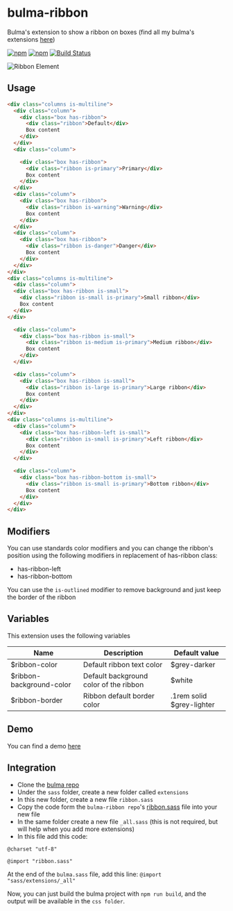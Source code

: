 # bulma-ribbon
Bulma's extension to show a ribbon on boxes
(find all my bulma's extensions [here](https://wikiki.github.io/))

[![npm](https://img.shields.io/npm/v/bulma-ribbon.svg)](https://www.npmjs.com/package/bulma-ribbon)
[![npm](https://img.shields.io/npm/dm/bulma-ribbon.svg)](https://www.npmjs.com/package/bulma-ribbon)
[![Build Status](https://travis-ci.org/Wikiki/bulma-ribbon.svg?branch=master)](https://travis-ci.org/Wikiki/bulma-ribbon)


![Ribbon Element](https://img4.hostingpics.net/pics/737717ScreenShot20170810at095724.png)

Usage
---
```html
<div class="columns is-multiline">
  <div class="column">
    <div class="box has-ribbon">
      <div class="ribbon">Default</div>
      Box content
    </div>
  </div>
  <div class="column">

    <div class="box has-ribbon">
      <div class="ribbon is-primary">Primary</div>
      Box content
    </div>
  </div>
  <div class="column">
    <div class="box has-ribbon">
      <div class="ribbon is-warning">Warning</div>
      Box content
    </div>
  </div>
  <div class="column">
    <div class="box has-ribbon">
      <div class="ribbon is-danger">Danger</div>
      Box content
    </div>
  </div>
</div>
<div class="columns is-multiline">
  <div class="column">
  <div class="box has-ribbon is-small">
    <div class="ribbon is-small is-primary">Small ribbon</div>
    Box content
  </div>
</div>

  <div class="column">
    <div class="box has-ribbon is-small">
      <div class="ribbon is-medium is-primary">Medium ribbon</div>
      Box content
    </div>
  </div>

  <div class="column">
    <div class="box has-ribbon is-small">
      <div class="ribbon is-large is-primary">Large ribbon</div>
      Box content
    </div>
  </div>
</div>
<div class="columns is-multiline">
  <div class="column">
    <div class="box has-ribbon-left is-small">
      <div class="ribbon is-small is-primary">Left ribbon</div>
      Box content
    </div>
  </div>

  <div class="column">
    <div class="box has-ribbon-bottom is-small">
      <div class="ribbon is-small is-primary">Bottom ribbon</div>
      Box content
    </div>
  </div>
</div>
```

Modifiers
---
You can use standards color modifiers and you can change the ribbon's position using the following modifiers in replacement of has-ribbon class:
- has-ribbon-left
- has-ribbon-bottom

You can use the ```is-outlined``` modifier to remove background and just keep the border of the ribbon

Variables
---
This extension uses the following variables

Name | Description | Default value    
-----|-------------|---------------
$ribbon-color | Default ribbon text color | $grey-darker
$ribbon-background-color | Default background color of the ribbon | $white
$ribbon-border | Ribbon default border color | .1rem solid $grey-lighter

Demo
---
You can find a demo [here](https://codepen.io/wikiki/pen/XagrqJ)

Integration
---
- Clone the [bulma repo](https://github.com/jgthms/bulma)
- Under the `sass` folder, create a new folder called `extensions`
- In this new folder, create a new file `ribbon.sass`
- Copy the code form the `bulma-ribbon repo`'s [ribbon.sass](https://github.com/Wikiki/bulma-ribbon/blob/master/ribbon.sass) file into your new file
- In the same folder create a new file `_all.sass` (this is not required, but will help when you add more extensions)
- In this file add this code:
```
@charset "utf-8"

@import "ribbon.sass"
```
At the end of the `bulma.sass` file, add this line: `@import "sass/extensions/_all"`

Now, you can just build the bulma project with `npm run build`, and the output will be available in the `css folder`.
